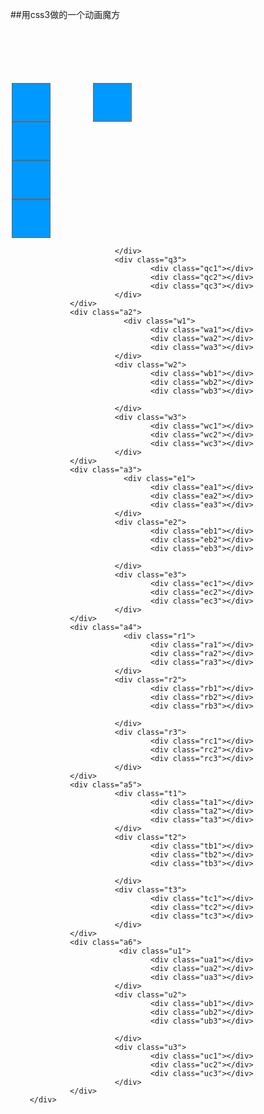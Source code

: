 ##用css3做的一个动画魔方

<!DOCTYPE html PUBLIC "-//W3C//DTD XHTML 1.0 Transitional//EN" "http://www.w3.org/TR/xhtml1/DTD/xhtml1-transitional.dtd">
<html xmlns="http://www.w3.org/1999/xhtml">
<head>
<meta http-equiv="Content-Type" content="text/html; charset=utf-8" />
<title>无标题文档</title>
<style>
.box{
	perspective:1000px;}
.box1{
	width:500px;
	height:500px;
	margin:100px auto;
	position:relative;
	transform-style:preserve-3d;
	transition:all 50s linear;
	}
.box1:hover{
	transform:rotateX(3600deg) rotateY(3600deg);}
				
.a1,.a2,.a3,.a4,.a5,.a6{
			  width:200px;
			  height:200px;
			  position:absolute;
			  top:100px;
			  left:100px;
			  opacity: .5;
			  text-align:center;
	          line-height:200px;}
			  
			  
			  /*第一面魔方所有元素*/
.q1,.q2,.q3{
	width:190px;
	height:60px;
	position:absolute;	
	}
.qa1,.qa2,.qa3,.qb1,.qb2,.qb3,.qc1,.qc2,.qc3{
	width:60px;
	height:60px;
	background-color:#09F;
	border:1px solid #666;}
	
.qa1,.qb1,qc1{
	position:absolute;
	top:0;
	left:0;}	
.qa2,.qb2,.qc2{
	position:absolute;
	top:0;
	left:65px;}
.qa3,.qb3,.qc3{
	position:absolute;
	top:0;
	left:130px;}
				
		
.q1{
	position:absolute;
	top:5px;
	left:5px;}	
.q2{
	position:absolute;
	top:70px;
	left:5px;}	
.q3{
	position:absolute;
	top:135px;
	left:5px;}	
	
	/*第二面魔方元素*/
	
.w1,.w2,.w3{
	width:190px;
	height:60px;
	position:absolute;	
	}
.wa1,.wa2,.wa3,.wb1,.wb2,.wb3,.wc1,.wc2,.wc3{
	width:60px;
	height:60px;
	background-color:#F0C;
	border:1px solid #666;}
	
.wa1,.wb1,wc1{
	position:absolute;
	top:0;
	left:0;}	
.wa2,.wb2,.wc2{
	position:absolute;
	top:0;
	left:65px;}
.wa3,.wb3,.wc3{
	position:absolute;
	top:0;
	left:130px;}
				
		
.w1{
	position:absolute;
	top:5px;
	left:5px;}	
.w2{
	position:absolute;
	top:70px;
	left:5px;}	
.w3{
	position:absolute;
	top:135px;
	left:5px;}		
	
	
	/*第三面魔方*/
	
.e1,.e2,.e3{
	width:190px;
	height:60px;
	position:absolute;	
	}
.ea1,.ea2,.ea3,.eb1,.eb2,.eb3,.ec1,.ec2,.ec3{
	width:60px;
	height:60px;
	background-color:#60C;
	border:1px solid #666;}
	
.ea1,.eb1,ec1{
	position:absolute;
	top:0;
	left:0;}	
.ea2,.eb2,.ec2{
	position:absolute;
	top:0;
	left:65px;}
.ea3,.eb3,.ec3{
	position:absolute;
	top:0;
	left:130px;}
				
		
.e1{
	position:absolute;
	top:5px;
	left:5px;}	
.e2{
	position:absolute;
	top:70px;
	left:5px;}	
.e3{
	position:absolute;
	top:135px;
	left:5px;}		
	
     /*第四面魔方颜色*/
	 	
.r1,.r2,.r3{
	width:190px;
	height:60px;
	position:absolute;	
	}
.ra1,.ra2,.ra3,.rb1,.rb2,.rb3,.rc1,.rc2,.rc3{
	width:60px;
	height:60px;
	background-color:#0F3;
	border:2px solid #666;}
	
.ra1,.rb1,rc1{
	position:absolute;
	top:0;
	left:0;}	
.ra2,.rb2,.rc2{
	position:absolute;
	top:0;
	left:65px;}
.ra3,.rb3,.rc3{
	position:absolute;
	top:0;
	left:130px;}
				
		
.r1{
	position:absolute;
	top:5px;
	left:5px;}	
.r2{
	position:absolute;
	top:70px;
	left:5px;}	
.r3{
	position:absolute;
	top:135px;
	left:5px;}	
	
	/*第五块魔方面*/	
.t1,.t2,.t3{
	width:190px;
	height:60px;
	position:absolute;	
	}
.ta1,.ta2,.ta3,.tb1,.tb2,.tb3,.tc1,.tc2,.tc3{
	width:60px;
	height:60px;
	background-color:#FF6;
	border:2px solid #666;}
	
.ta1,.tb1,tc1{
	position:absolute;
	top:0;
	left:0;}	
.ta2,.tb2,.tc2{
	position:absolute;
	top:0;
	left:65px;}
.ta3,.tb3,.tc3{
	position:absolute;
	top:0;
	left:130px;}
				
		
.t1{
	position:absolute;
	top:5px;
	left:5px;}	
.t2{
	position:absolute;
	top:70px;
	left:5px;}	
.t3{
	position:absolute;
	top:135px;
	left:5px;}	



      /*第六块魔方面*/	
	
.u1,.u2,.u3{
	width:190px;
	height:60px;
	position:absolute;	
	}
.ua1,.ua2,.ua3,.ub1,.ub2,.ub3,.uc1,.uc2,.uc3{
	width:60px;
	height:60px;
	background-color:#630;
	border:2px solid #666;}
	
.ua1,.ub1,uc1{
	position:absolute;
	top:0;
	left:0;}	
.ua2,.ub2,.uc2{
	position:absolute;
	top:0;
	left:65px;}
.ua3,.ub3,.uc3{
	position:absolute;
	top:0;
	left:130px;}
				
		
.u1{
	position:absolute;
	top:5px;
	left:5px;}	
.u2{
	position:absolute;
	top:70px;
	left:5px;}	
.u3{
	position:absolute;
	top:135px;
	left:5px;}		
	
	/***********************************/					  
.a1{
	transform: translateZ(100px);}
.a2{
	background-color:#09F;
	transform: translateZ(-100px);}
.a3{
	background-color:#9C0;
	transform: rotateX(90deg) translateZ(100px);}
.a4{
	background-color:#63F;
	transform: rotateX(-90deg) translateZ(100px);}
.a5{
	background-color:#F39;
	transform: rotateY(90deg) translateZ(100px);}
.a6{
	background-color:#9FF;
	transform: rotateY(-90deg) translateZ(100px);}					
				  
	
</style>
</head>

<body>
<div class="box">
        <div  class="box1">
                 <div class="a1">
                           <div class="q1">
                                   <div class="qa1"></div>
                                   <div class="qa2"></div>
                                   <div class="qa3"></div>
                           </div>
                           <div class="q2">
                                   <div class="qb1"></div>
                                   <div class="qb2"></div>
                                   <div class="qb3"></div>
                                   
                           </div>
                           <div class="q3">
                                   <div class="qc1"></div>
                                   <div class="qc2"></div>
                                   <div class="qc3"></div>
                           </div>
                 </div>
                 <div class="a2">
                             <div class="w1">
                                   <div class="wa1"></div>
                                   <div class="wa2"></div>
                                   <div class="wa3"></div>
                           </div>
                           <div class="w2">
                                   <div class="wb1"></div>
                                   <div class="wb2"></div>
                                   <div class="wb3"></div>
                                   
                           </div>
                           <div class="w3">
                                   <div class="wc1"></div>
                                   <div class="wc2"></div>
                                   <div class="wc3"></div>
                           </div>
                 </div>
                 <div class="a3">
                             <div class="e1">
                                   <div class="ea1"></div>
                                   <div class="ea2"></div>
                                   <div class="ea3"></div>
                           </div>
                           <div class="e2">
                                   <div class="eb1"></div>
                                   <div class="eb2"></div>
                                   <div class="eb3"></div>
                                   
                           </div>
                           <div class="e3">
                                   <div class="ec1"></div>
                                   <div class="ec2"></div>
                                   <div class="ec3"></div>
                           </div>
                 </div>
                 <div class="a4">
                             <div class="r1">
                                   <div class="ra1"></div>
                                   <div class="ra2"></div>
                                   <div class="ra3"></div>
                           </div>
                           <div class="r2">
                                   <div class="rb1"></div>
                                   <div class="rb2"></div>
                                   <div class="rb3"></div>
                                   
                           </div>
                           <div class="r3">
                                   <div class="rc1"></div>
                                   <div class="rc2"></div>
                                   <div class="rc3"></div>
                           </div>
                 </div>
                 <div class="a5">
                           <div class="t1">
                                   <div class="ta1"></div>
                                   <div class="ta2"></div>
                                   <div class="ta3"></div>
                           </div>
                           <div class="t2">
                                   <div class="tb1"></div>
                                   <div class="tb2"></div>
                                   <div class="tb3"></div>
                                   
                           </div>
                           <div class="t3">
                                   <div class="tc1"></div>
                                   <div class="tc2"></div>
                                   <div class="tc3"></div>
                           </div>
                 </div>
                 <div class="a6">
                            <div class="u1">
                                   <div class="ua1"></div>
                                   <div class="ua2"></div>
                                   <div class="ua3"></div>
                           </div>
                           <div class="u2">
                                   <div class="ub1"></div>
                                   <div class="ub2"></div>
                                   <div class="ub3"></div>
                                   
                           </div>
                           <div class="u3">
                                   <div class="uc1"></div>
                                   <div class="uc2"></div>
                                   <div class="uc3"></div>
                           </div>
                 </div>
        </div>
</div>
</body>
</html>
